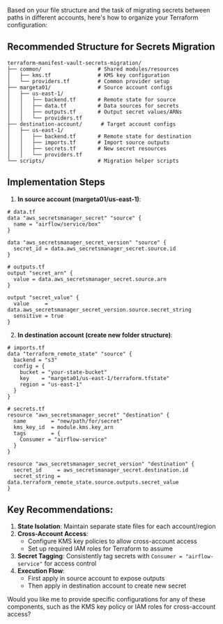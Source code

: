 Based on your file structure and the task of migrating secrets between paths in different accounts, here's how to organize your Terraform configuration:

## Recommended Structure for Secrets Migration

```
terraform-manifest-vault-secrets-migration/
├── common/                  # Shared modules/resources
│   ├── kms.tf               # KMS key configuration
│   └── providers.tf         # Common provider setup
├── margeta01/               # Source account configs
│   ├── us-east-1/
│   │   ├── backend.tf       # Remote state for source
│   │   ├── data.tf          # Data sources for secrets
│   │   ├── outputs.tf       # Output secret values/ARNs
│   │   └── providers.tf
├── destination-account/      # Target account configs
│   ├── us-east-1/
│   │   ├── backend.tf       # Remote state for destination
│   │   ├── imports.tf       # Import source outputs
│   │   ├── secrets.tf       # New secret resources
│   │   └── providers.tf
└── scripts/                 # Migration helper scripts
```

## Implementation Steps

1. **In source account (margeta01/us-east-1)**:

```hcl
# data.tf
data "aws_secretsmanager_secret" "source" {
  name = "airflow/service/box"
}

data "aws_secretsmanager_secret_version" "source" {
  secret_id = data.aws_secretsmanager_secret.source.id
}

# outputs.tf
output "secret_arn" {
  value = data.aws_secretsmanager_secret.source.arn
}

output "secret_value" {
  value     = data.aws_secretsmanager_secret_version.source.secret_string
  sensitive = true
}
```

2. **In destination account (create new folder structure)**:

```hcl
# imports.tf
data "terraform_remote_state" "source" {
  backend = "s3"
  config = {
    bucket = "your-state-bucket"
    key    = "margeta01/us-east-1/terraform.tfstate"
    region = "us-east-1"
  }
}

# secrets.tf
resource "aws_secretsmanager_secret" "destination" {
  name        = "new/path/for/secret"
  kms_key_id  = module.kms.key_arn
  tags        = {
    Consumer = "airflow-service"
  }
}

resource "aws_secretsmanager_secret_version" "destination" {
  secret_id     = aws_secretsmanager_secret.destination.id
  secret_string = data.terraform_remote_state.source.outputs.secret_value
}
```

## Key Recommendations:

1. **State Isolation**: Maintain separate state files for each account/region
2. **Cross-Account Access**:
   - Configure KMS key policies to allow cross-account access
   - Set up required IAM roles for Terraform to assume
3. **Secret Tagging**: Consistently tag secrets with `Consumer = "airflow-service"` for access control
4. **Execution Flow**:
   - First apply in source account to expose outputs
   - Then apply in destination account to create new secret

Would you like me to provide specific configurations for any of these components, such as the KMS key policy or IAM roles for cross-account access?
